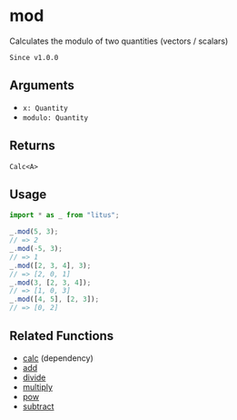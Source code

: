 # mod

Calculates the modulo of two quantities (vectors / scalars)

`Since v1.0.0`

## Arguments

- `x: Quantity`
- `modulo: Quantity`

## Returns

`Calc<A>`

## Usage

```ts
import * as _ from "litus";

_.mod(5, 3);
// => 2
_.mod(-5, 3);
// => 1
_.mod([2, 3, 4], 3);
// => [2, 0, 1]
_.mod(3, [2, 3, 4]);
// => [1, 0, 3]
_.mod([4, 5], [2, 3]);
// => [0, 2]
```

## Related Functions

- [calc](calc.md) (dependency)
- [add](add.md)
- [divide](divide.md)
- [multiply](multiply.md)
- [pow](pow.md)
- [subtract](subtract.md)
